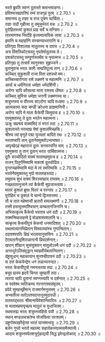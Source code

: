 

  
भरते ब्रुवति स्वप्नं दूतास्ते क्लान्तवाहनाः।  
प्रविश्यासह्यपरिघं रम्यं राजगृहं पुरम् ॥ 2.70.1 ॥   
समागम्य तु राज्ञा च राज पुत्रेण चार्चिताः।  
राज्ञः पादौ गृहीत्वा तु तमूचुर्भरतं वचः ॥ 2.70.2 ॥   
पुरोहितस्त्वां कुशलं प्राह सर्वे च मन्त्रिणः।  
त्वरमाणश्च निर्याहि कृत्यमात्ययिकं त्वया ॥ 2.70.3 ॥   
इमानि च महार्हाणि वस्त्राण्याभरणानि च।  
प्रतिगृह्य विशालाक्ष मातुलस्य च दापय ॥ 2.70.4 ॥   
अत्र विंशतिकोट्यस्तु नृपतेर्मातुलस्य ते।  
दशकोट्यस्तु सम्पूर्णास्तथैव च नृपात्मज ॥ 2.70.5 ॥   
प्रतिगृह्य तु तत्सर्वं स्वनुरक्तः सुहृज्जने।  
दूतानुवाच भरतः कामैः सम्प्रतिपूज्य तान् ॥ 2.70.6 ॥   
कच्चित् सुकुशली राजा पिता दशरथो मम।  
कच्चिच्चारोगता रामे लक्ष्मणे च महात्मनि ॥ 2.70.7 ॥   
आर्या च धर्मनिरता धर्मज्ञा धर्मदर्शिनी।  
अरोगा चापि कौसल्या माता रामस्य धीमतः ॥ 2.70.8 ॥   
कच्चित् सुमित्रा धर्मज्ञा जननी लक्ष्मणस्य या।  
शत्रुघ्नस्य च वीरस्य साऽरोगा चापि मध्यमा ॥ 2.70.9 ॥   
आत्मकामा सदा चण्डी क्रोधना प्राज्ञमानिनी।  
अरोगा चापि मे माता कैकेयी किमुवाच ह ॥ 2.70.10 ॥   
एवमुक्तास्तु ते दूता भरतेन महात्मना।  
ऊचुः सप्रश्रयं वाक्यमिदं तं भरतं तदा ॥ 2.70.11 ॥   
कुशलास्ते नरव्याघ्र येषां कुशलमिच्छसि।  
श्रीश्च त्वां वृणुते पद्मा युज्यतां चापिते रथः ॥ 2.70.12 ॥   
भरतश्चापि तान् दूतानेवमुक्तोऽभ्यभाषत।  
आपृच्छेऽहं महाराजं दूताः सन्त्वरयन्ति माम् ॥ 2.70.13 ॥   
एवमुक्त्वा तु तान् दूतान् भरतः पार्थिवात्मजः।  
दूतैः सञ्चोदितो वाक्यं मातामहमुवाच ह ॥ 2.70.14 ॥   
राजन् पितुर्गमिष्यामि सकाशं दूतचोदितः।  
पुनरप्यहमेष्यामि यदा मे त्वं स्मरिष्यसि ॥ 2.70.15 ॥   
भरतेनैवमुक्तस्तु नृपो मातामहस्तदा।  
तमुवाच शुभं वाक्यं शिरस्याघ्राय राघवम् ॥ 2.70.16 ॥   
गच्छतातानुजाने त्वां कैकेयी सुप्रजास्त्वया।  
मातरं कुशलं ब्रूयाः पितरं च परन्तप ॥ 2.70.17 ॥   
पुरोहितं च कुशलं ये चान्ये द्विजसत्तमाः।  
तौ च तात महेष्वासौ भ्रातरौ रामलक्ष्मणौ ॥ 2.70.18 ॥   
तस्मै हस्त्युत्तमांश्चित्रान् कम्बलानजिनानि च।  
अभिसत्कृत्य कैकेयो भरताय धनं ददौ ॥ 2.70.19 ॥   
रुक्मनिष्कसहस्रे द्वे षोडशाश्वशतानि च।  
सत्कृत्य कैकयीपुत्रं केकयो धनमादिशत् ॥ 2.70.20 ॥   
तथामात्यानभिप्रेतान् विश्वास्यांश्च गुणान्वितान्।  
ददावश्वपतिः क्षिप्रं भरतायानुयायिनः ॥ 2.70.21 ॥   
ऐरावतानैन्द्रशिरान्नागान्वै प्रियदर्शनान्।  
खरान् शीघ्रान् सुसंयुक्तान् मातुलोऽस्मै धनं ददौ ॥ 2.70.22 ॥   
अन्तःपुरेऽतिसंवृद्धान् व्याघ्रवीर्यबलान्वितान्।  
दंष्ट्रायुधान् महाकायान् शुनश्चीपायनं ददौ ॥ 2.70.23 ॥   
स दत्तं केकयेन्द्रेण धनं तन्नाभ्यनन्दत।  
भरतः केकयीपुत्रो गमनत्वरया तदा ॥ 2.70.24 ॥   
बभूव ह्यस्य हृदये चिन्ता सुमहती तदा।  
त्वरया चापि दूतानां स्वप्नस्यापि च दर्शनात् ॥ 2.70.25 ॥   
स स्ववेश्म व्यतिक्रम्य नरनागाश्वसंवृतम्।  
प्रपेदे सुमहच्छ्रीमान् राजमार्गमनुत्तमम् ॥ 2.70.26 ॥   
अभ्यतीत्य ततोऽपश्यदन्तःपुरमुदारधीः।  
ततस्तद्भरतः श्रीमानाविवेशानिवारितः ॥ 2.70.27 ॥   
स मातामहमापृच्छ्य मातुलं च युधाजितम्।  
रथमारुह्य भरतः शत्रुघ्नसहितो ययौ ॥ 2.70.28 ॥   
रथान् मण्डलचक्रांश्च योजयित्वा परःशतम्।  
उष्ट्रगोश्वखरैर्भृत्या भरतं यान्तमन्वयुः ॥ 2.70.29 ॥   
बलेन गुप्तो भरतो महात्मा सहार्यकस्यात्मसमैरमात्यैः।  
आदाय शत्रुघ्नमपेतशत्रुर्गृहाद्ययौ सिद्ध इवेन्द्रलोकात् ॥ 2.70.30 ॥   
